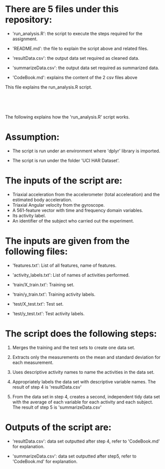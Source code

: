 There are 5 files under this repository:
=========================================

- 'run_analysis.R': the script to execute the steps required for the assignment.

- 'README.md': the file to explain the script above and related files.

- 'resultData.csv': the output data set required as cleaned data.

- 'summarizeData.csv': the output data set required as summarized data.

- 'CodeBook.md': explains the content of the 2 csv files above

This file explains the run_analysis.R script.


<br /><br /><br />

The following explains how the 'run_analysis.R' script works.

Assumption:
=========================================

 - The script is run under an environment where 'dplyr' library is imported.

 - The script is run under the folder 'UCI HAR Dataset'.


The inputs of the script are:
=========================================

- Triaxial acceleration from the accelerometer (total acceleration) and the estimated body acceleration.
- Triaxial Angular velocity from the gyroscope. 
- A 561-feature vector with time and frequency domain variables. 
- Its activity label. 
- An identifier of the subject who carried out the experiment.


The inputs are given from the following files:
=========================================

- 'features.txt': List of all features, name of features.

- 'activity_labels.txt': List of names of activities performed.

- 'train/X_train.txt': Training set.

- 'train/y_train.txt': Training activity labels.

- 'test/X_test.txt': Test set.

- 'test/y_test.txt': Test activity labels.


The script does the following steps:
=========================================

1. Merges the training and the test sets to create one data set.

2. Extracts only the measurements on the mean and standard deviation for each measurement.

3. Uses descriptive activity names to name the activities in the data set.

4. Appropriately labels the data set with descriptive variable names. The result of step 4 is 'resultData.csv'

5. From the data set in step 4, creates a second, independent tidy data set with the average of each variable for each activity and each subject.
   The result of step 5 is 'summarizeData.csv'


Outputs of the script are:
=========================================

- 'resultData.csv': data set outputted after step 4, refer to 'CodeBook.md' for explanation.

- 'summarizeData.csv': data set outputted after step5, refer to 'CodeBook.md' for explanation.
